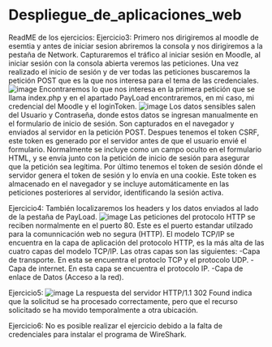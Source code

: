 # Despliegue_de_aplicaciones_web
ReadME de los ejercicios:
Ejercicio3:
Primero nos dirigiremos al moodle de esemtia y antes de iniciar sesion abriremos la consola y nos dirigiremos a la pestaña de Network.
Capturaremos el tráfico al iniciar sesión en Moodle, al iniciar sesión con la consola abierta veremos las peticiones.
Una vez realizado el inicio de sesión y de ver todas las peticiones buscaremos la petición POST que es la que nos interesa para el tema de las credenciales.
![image](https://github.com/user-attachments/assets/ec2446b1-d792-495f-8f1f-fcb0ed87a501)
Encontraremos lo que nos interesa en la primera petición que se llama index.php y en el apartado PayLoad encontraremos, en mi caso, mi credencial del Moodle y el loginToken.
![image](https://github.com/user-attachments/assets/5eae7a56-2f2d-4fd1-bd01-7b9281174eae)
Los datos sensibles salen del Usuario y Contraseña, donde estos datos se ingresan manualmente en el formulario de inicio de sesión. Son capturados en el navegador y enviados al servidor en la petición POST.
Despues tenemos el token CSRF, este token es generado por el servidor antes de que el usuario envié el formulario. Normalmente se incluye como un campo oculto en el formulario HTML, y se envía junto con la petición de inicio de sesión para asegurar que la petición sea legítima.
Por último tenemos el token de sesión dónde el servidor genera el token de sesión y lo envía en una cookie. Este token es almacenado en el navegador y se incluye automáticamente en las peticiones posteriores al servidor, identificando la sesión activa.

Ejercicio4:
También localizaremos los headers y los datos enviados al lado de la pestaña de PayLoad.
![image](https://github.com/user-attachments/assets/535aec2a-68f5-49d9-9f99-f48adafd84ad)
Las peticiones del protocolo HTTP se reciben normalmente en el puerto 80. Este es el puerto estandar utilzado para la comunnicación web no segura (HTTP).
El modelo TCP/IP se encuentra en la capa de aplicación del protocolo HTTP, es la más alta de las cuatro capas del modelo TCP/IP.
Las otras capas son las siguientes:
-Capa de transporte. En esta se encuentra el protoclo TCP y el protocolo UDP.
-Capa de internet. En esta capa se encuentra el protocolo IP.
-Capa de enlace de Datos (Acceso a la red).

Ejercicio5:
![image](https://github.com/user-attachments/assets/81cc40d1-5ff1-4407-ad8f-28cf9075c099)
La respuesta del servidor HTTP/1.1 302 Found indica que la solicitud se ha procesado correctamente, pero que el recurso solicitado se ha movido temporalmente a otra ubicación.

Ejercicio6:
No es posible realizar el ejercicio debido a la falta de credenciales para instalar el programa de WireShark.
